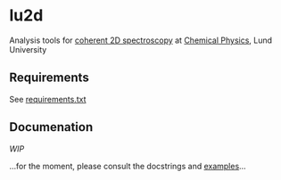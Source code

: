 # lu2d

Analysis tools for [coherent 2D spectroscopy](https://www.chemphys.lu.se/research/groups/zigmantas-group/) at [Chemical Physics](https://www.chemphys.lu.se/), Lund University

## Requirements

See [requirements.txt](requirements.txt)

## Documenation

_WIP_

…for the moment, please consult the docstrings and [examples](examples/)…

